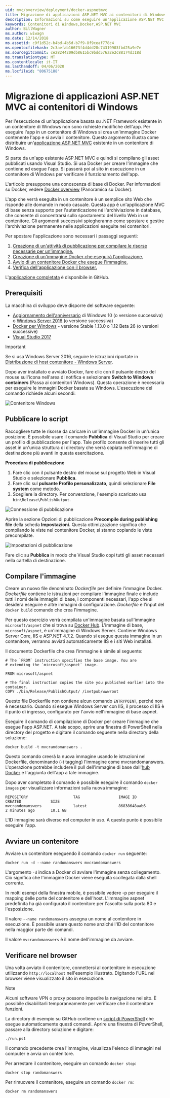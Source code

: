 ```yaml
---
uid: mvc/overview/deployment/docker-aspnetmvc
title: Migrazione di applicazioni ASP.NET MVC ai contenitori di Windows
description: Informazioni su come eseguire un'applicazione ASP.NET MVC esistente in un contenitore Docker di Windows
keywords: Contenitori di Windows,Docker,ASP.NET MVC
author: BillWagner
ms.author: wiwagn
ms.date: 12/14/2018
ms.assetid: c9f1d52c-b4bd-4b5d-b7f9-8f9ceaf778c4
ms.openlocfilehash: 2c3aefab16673f4d4dd28c74319903fbd25a9e7e
ms.sourcegitcommit: ce28244209db8615bc9bdd576a2e2c88174d318d
ms.translationtype: MT
ms.contentlocale: it-IT
ms.lasthandoff: 04/06/2020
ms.locfileid: "80675188"
---
```

# <a name="migrating-aspnet-mvc-applications-to-windows-containers"></a>Migrazione di applicazioni ASP.NET MVC ai contenitori di Windows

Per l'esecuzione di un'applicazione basata su .NET Framework esistente in un contenitore di Windows non sono richieste modifiche dell'app. Per eseguire l'app in un contenitore di Windows si crea un'immagine Docker contenente l'app e si avvia il contenitore. Questo argomento illustra come distribuire un'[applicazione ASP.NET MVC](http://www.asp.net/mvc) esistente in un contenitore di Windows.

Si parte da un'app esistente ASP.NET MVC e quindi si compilano gli asset pubblicati usando Visual Studio. Si usa Docker per creare l'immagine che contiene ed esegue l'app. Si passerà poi al sito in esecuzione in un contenitore di Windows per verificare il funzionamento dell'app.

L'articolo presuppone una conoscenza di base di Docker. Per informazioni su Docker, vedere [Docker overview](https://docs.docker.com/engine/understanding-docker/) (Panoramica su Docker).

L'app che verrà eseguita in un contenitore è un semplice sito Web che risponde alle domande in modo casuale. Questa app è un'applicazione MVC di base senza supporto per l'autenticazione né l'archiviazione in database, che consente di concentrarsi sullo spostamento del livello Web in un contenitore. Gli argomenti successivi spiegheranno come spostare e gestire l'archiviazione permanente nelle applicazioni eseguite nei contenitori.

Per spostare l'applicazione sono necessari i passaggi seguenti:

1. [Creazione di un'attività di pubblicazione per compilare le risorse necessarie per un'immagine.](#publish-script)
1. [Creazione di un'immagine Docker che eseguirà l'applicazione.](#build-the-image)
1. [Avvio di un contenitore Docker che esegue l'immagine.](#start-a-container)
1. [Verifica dell'applicazione con il browser.](#verify-in-the-browser)

L'[applicazione completata](https://github.com/dotnet/samples/tree/master/framework/docker/MVCRandomAnswerGenerator) è disponibile in GitHub.

## <a name="prerequisites"></a>Prerequisiti

La macchina di sviluppo deve disporre del software seguente:

- [Aggiornamento dell'anniversario](https://www.microsoft.com/software-download/windows10/) di Windows 10 (o versione successiva) o [Windows Server 2016](https://www.microsoft.com/cloud-platform/windows-server) (o versione successiva)
- [Docker per Windows](https://docs.docker.com/docker-for-windows/) - versione Stable 1.13.0 o 1.12 Beta 26 (o versioni successive)
- [Visual Studio 2017](https://visualstudio.microsoft.com/downloads/?utm_medium=microsoft&utm_source=docs.microsoft.com&utm_campaign=button+cta&utm_content=download+vs2017)

> [!IMPORTANT]
> Se si usa Windows Server 2016, seguire le istruzioni riportate in [Distribuzione di host contenitore - Windows Server](https://msdn.microsoft.com/virtualization/windowscontainers/deployment/deployment).

Dopo aver installato e avviato Docker, fare clic con il pulsante destro del mouse sull'icona nell'area di notifica e selezionare **Switch to Windows containers** (Passa ai contenitori Windows). Questa operazione è necessaria per eseguire le immagini Docker basate su Windows. L'esecuzione del comando richiede alcuni secondi:

![Contenitore Windows][windows-container]

## <a name="publish-script"></a>Pubblicare lo script

Raccogliere tutte le risorse da caricare in un'immagine Docker in un'unica posizione. È possibile usare il comando **Pubblica** di Visual Studio per creare un profilo di pubblicazione per l'app. Tale profilo consente di inserire tutti gli asset in un'unica struttura di directory che verrà copiata nell'immagine di destinazione più avanti in questa esercitazione.

**Procedura di pubblicazione**

1. Fare clic con il pulsante destro del mouse sul progetto Web in Visual Studio e selezionare **Pubblica**.
1. Fare clic sul **pulsante Profilo personalizzato**, quindi selezionare **File system** come metodo.
1. Scegliere la directory. Per convenzione, l'esempio scaricato usa `bin\Release\PublishOutput`.

![Connessione di pubblicazione][publish-connection]

Aprire la sezione Opzioni di pubblicazione **Precompile during publishing** **file** della scheda **Impostazioni.** Questa ottimizzazione significa che compilando le viste nel contenitore Docker, si stanno copiando le viste precompilate.

![Impostazioni di pubblicazione][publish-settings]

Fare clic su **Pubblica** in modo che Visual Studio copi tutti gli asset necessari nella cartella di destinazione.

## <a name="build-the-image"></a>Compilare l'immagine

Creare un nuovo file denominato *Dockerfile* per definire l'immagine Docker. *Dockerfile* contiene le istruzioni per compilare l'immagine finale e include tutti i nomi delle immagini di base, i componenti necessari, l'app che si desidera eseguire e altre immagini di configurazione. *Dockerfile* è l'input del `docker build` comando che crea l'immagine.

Per questo esercizio verrà compilata un'immagine basata sull'immagine `microsoft/aspnet` che si trova su [Docker Hub](https://hub.docker.com/r/microsoft/aspnet/).
L'immagine di base, `microsoft/aspnet`, è un'immagine di Windows Server. Contiene Windows Server Core, IIS e ASP.NET 4.7.2. Quando si esegue questa immagine in un contenitore, verranno avviati automaticamente IIS e i siti Web installati.

Il documento Dockerfile che crea l'immagine è simile al seguente:

```console
# The `FROM` instruction specifies the base image. You are
# extending the `microsoft/aspnet` image.

FROM microsoft/aspnet

# The final instruction copies the site you published earlier into the container.
COPY ./bin/Release/PublishOutput/ /inetpub/wwwroot
```

Questo file Dockerfile non contiene alcun comando `ENTRYPOINT`, perché non è necessario. Quando si esegue Windows Server con IIS, il processo di IIS è il punto di ingresso, configurato per l'avvio nell'immagine di base aspnet.

Eseguire il comando di compilazione di Docker per creare l'immagine che esegue l'app ASP.NET. A tale scopo, aprire una finestra di PowerShell nella directory del progetto e digitare il comando seguente nella directory della soluzione:

```console
docker build -t mvcrandomanswers .
```

Questo comando creerà la nuova immagine usando le istruzioni nel Dockerfile, denominando (-t tagging) l'immagine come mvcrandomanswers. L'operazione potrebbe includere il pull dell'immagine di base dall'[hub Docker](http://hub.docker.com) e l'aggiunta dell'app a tale immagine.

Dopo aver completato il comando è possibile eseguire il comando `docker images` per visualizzare informazioni sulla nuova immagine:

```console
REPOSITORY                    TAG                 IMAGE ID            CREATED             SIZE
mvcrandomanswers              latest              86838648aab6        2 minutes ago       10.1 GB
```

L'ID immagine sarà diverso nel computer in uso. A questo punto è possibile eseguire l'app.

## <a name="start-a-container"></a>Avviare un contenitore

Avviare un contenitore eseguendo il comando `docker run` seguente:

```console
docker run -d --name randomanswers mvcrandomanswers
```

L'argomento `-d` indica a Docker di avviare l'immagine senza collegamento. Ciò significa che l'immagine Docker viene eseguita scollegata dalla shell corrente.

In molti esempi della finestra mobile, è possibile vedere -p per eseguire il mapping delle porte del contenitore e dell'host. L'immagine aspnet predefinita ha già configurato il contenitore per l'ascolto sulla porta 80 e l'esposizione.

Il valore `--name randomanswers` assegna un nome al contenitore in esecuzione. È possibile usare questo nome anziché l'ID del contenitore nella maggior parte dei comandi.

Il valore `mvcrandomanswers` è il nome dell'immagine da avviare.

## <a name="verify-in-the-browser"></a>Verificare nel browser

Una volta avviato il contenitore, connettersi al contenitore in esecuzione utilizzando `http://localhost` nell'esempio illustrato. Digitando l'URL nel browser viene visualizzato il sito in esecuzione.

> [!NOTE]
> Alcuni software VPN o proxy possono impedire la navigazione nel sito.
> È possibile disabilitarli temporaneamente per verificare che il contenitore funzioni.

La directory di esempio su GitHub contiene un [script di PowerShell](https://github.com/dotnet/samples/blob/master/framework/docker/MVCRandomAnswerGenerator/run.ps1) che esegue automaticamente questi comandi. Aprire una finestra di PowerShell, passare alla directory soluzione e digitare:

```console
./run.ps1
```

Il comando precedente crea l'immagine, visualizza l'elenco di immagini nel computer e avvia un contenitore.

Per arrestare il contenitore, eseguire un comando `docker stop`:

```console
docker stop randomanswers
```

Per rimuovere il contenitore, eseguire un comando `docker rm`:

```console
docker rm randomanswers
```

[windows-container]: media/aspnetmvc/SwitchContainer.png "Passare a un contenitore di Windows"
[publish-connection]: media/aspnetmvc/PublishConnection.png "Pubblicare nel file system"
[publish-settings]: media/aspnetmvc/PublishSettings.png "Impostazioni di pubblicazione"
